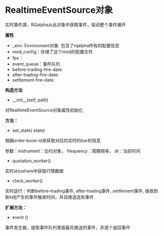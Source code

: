 # RealtimeEventSource对象

实时事件源，RQalpha从此对象中获取事件，驱动整个事件循环

**属性**

* \_env: Environment对象. 包含了rqalpha所有的配置信息
* mod\_config：存储了这个mod的配置文件
* fps：
* event\_queue：事件队列
* before-trading-fire-date: 
* after-trading-fire-date:
* settlement-fire-date:

**构造方法**

* \_\_init\_\_\(self, path\)

对RealtimeEventSource对象属性初始化

**方法：**

* set\_state\( state\)

根据order-book-id来获取对应的实时的bar的信息

参数：instrument：合约对象， frequency：周期频率， dt：当前时间

* quotation\_worker\(\)

实时从tushare中获取行情数据

* clock\_worker\(\)

实时运行：判断before-trading事件, after-trading事件, settlement事件, 接收到新k线产生的事件触发时间，并且推送这些事件

**扩展方法：**

* event \(\)

事件发生器，提取事件队列里面最先推送的事件，并逐个返回事件

